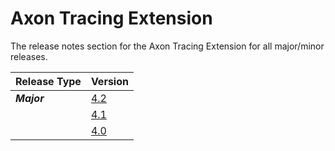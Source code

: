 # Axon Tracing Extension

The release notes section for the Axon Tracing Extension for all major/minor releases.

| Release Type | Version |
| :--- | :--- |
| _**Major**_ | [4.2](rn-tracing-major-releases.md#release-4-2) |
|  | [4.1](rn-tracing-major-releases.md#release-4-1) |
|  | [4.0](rn-tracing-major-releases.md#release-4-0) |
